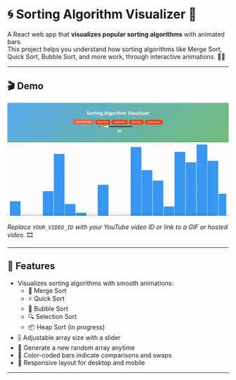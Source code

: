 # 🌀 Sorting Algorithm Visualizer 🚦

A React web app that **visualizes popular sorting algorithms** with animated bars.  
This project helps you understand how sorting algorithms like Merge Sort, Quick Sort, Bubble Sort, and more work, through interactive animations. 🎥✨

---

## 🎬 Demo

![Watch the demo video](./assets/demo.gif)

_Replace `YOUR_VIDEO_ID` with your YouTube video ID or link to a GIF or hosted video._ 🎞️

---

## 🚀 Features

- Visualizes sorting algorithms with smooth animations:
  - 🔀 Merge Sort
  - ⚡ Quick Sort
  - 🧼 Bubble Sort
  - 🔍 Selection Sort
  - 📦 Heap Sort (in progress)
- 🎚️ Adjustable array size with a slider
- 🔄 Generate a new random array anytime
- 🌈 Color-coded bars indicate comparisons and swaps
- 📱 Responsive layout for desktop and mobile

---
